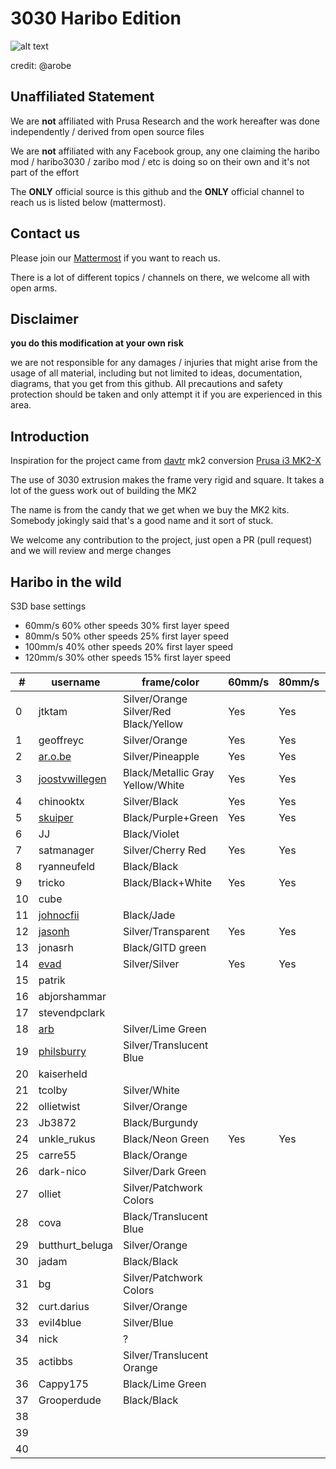 # 3030 Haribo Edition

![alt text][teaser]

[teaser]: http://i.imgur.com/pz1YWP5.jpg "3030 Haribo Edition in Black"

credit: @arobe

## Unaffiliated Statement

We are **not** affiliated with Prusa Research and the work hereafter was done independently / derived from open source files

We are **not** affiliated with any Facebook group, any one claiming the haribo mod / haribo3030 / zaribo mod / etc is doing so on their own and it's not part of the effort

The **ONLY** official source is this github and the **ONLY** official channel to reach us is listed below (mattermost).  

## Contact us

Please join our [Mattermost](http://3dprinting.community) if you want to reach us.

There is a lot of different topics / channels on there, we welcome all with open arms.

## Disclaimer

**you do this modification at your own risk**

we are not responsible for any damages / injuries that might arise from the usage of all material, including but not limited to ideas, documentation, diagrams, that you get from this github.  All precautions and safety protection should be taken and only attempt it if you are experienced in this area.

## Introduction
Inspiration for the project came from [davtr](http://www.thingiverse.com/davtr/about) mk2 conversion [Prusa i3 MK2-X](http://www.thingiverse.com/thing:1692666)

The use of 3030 extrusion makes the frame very rigid and square.  It takes a lot of the guess work out of building the MK2

The name is from the candy that we get when we buy the MK2 kits.  Somebody jokingly said that's a good name and it sort of stuck.

We welcome any contribution to the project, just open a PR (pull request) and we will review and merge changes

## Haribo in the wild

S3D base settings

- 60mm/s 60% other speeds 30% first layer speed
- 80mm/s 50% other speeds 25% first layer speed
- 100mm/s 40% other speeds 20% first layer speed
- 120mm/s 30% other speeds 15% first layer speed

|\#|username|frame/color|60mm/s|80mm/s|>100mm/s|
|-----|-----|-----|-----|-----|-----|
|0|jtktam|Silver/Orange<br/>Silver/Red<br/>Black/Yellow|Yes|Yes|Yes|
|1|geoffreyc|Silver/Orange|Yes|Yes|Yes|
|2|[ar.o.be](http://imgur.com/a/lWbZ5)|Silver/Pineapple|Yes|Yes|Yes|
|3|[joostvwillegen](http://imgur.com/a/RYOfm)|Black/Metallic Gray<br/>Yellow/White|Yes|Yes|Yes|
|4|chinooktx|Silver/Black|Yes|Yes|Yes|
|5|[skuiper](http://imgur.com/a/5j4W8)|Black/Purple+Green|Yes|Yes||
|6|JJ|Black/Violet||||
|7|satmanager|Silver/Cherry Red|Yes|Yes||
|8|ryanneufeld|Black/Black||||
|9|tricko|Black/Black+White|Yes|Yes|Yes|
|10|cube|||||
|11|[johnocfii](http://imgur.com/a/TPEzO)|Black/Jade||||
|12|[jasonh](http://imgur.com/a/vpMrx)|Silver/Transparent|Yes|Yes|Yes|
|13|jonasrh|Black/GITD green||||
|14|[evad](http://imgur.com/a/PWNlf)|Silver/Silver|Yes|Yes|Yes|
|15|patrik|||||
|16|abjorshammar|||||
|17|stevendpclark|||||
|18|[arb](http://imgur.com/a/QF9FW)|Silver/Lime Green||||
|19|[philsburry](http://imgur.com/a/lQyBh)|Silver/Translucent Blue||||
|20|kaiserheld|||||
|21|tcolby|Silver/White||||
|22|ollietwist|Silver/Orange||||
|23|Jb3872|Black/Burgundy||||
|24|unkle_rukus|Black/Neon Green|Yes|Yes|Yes|
|25|carre55|Black/Orange||||
|26|dark-nico|Silver/Dark Green||||
|27|olliet|Silver/Patchwork Colors||||
|28|cova|Black/Translucent Blue||||
|29|butthurt_beluga|Silver/Orange||||
|30|jadam|Black/Black||||
|31|bg|Silver/Patchwork Colors||||
|32|curt.darius|Silver/Orange||||
|33|evil4blue|Silver/Blue||||
|34|nick|?||||
|35|actibbs|Silver/Translucent Orange||||
|36|Cappy175|Black/Lime Green||||
|37|Grooperdude|Black/Black||||
|38||||||
|39||||||
|40||||||
